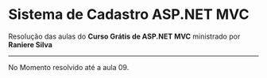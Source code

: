 # Sistema de Cadastro ASP.NET MVC
 Resolução das aulas do **Curso Grátis de ASP.NET MVC** ministrado por **Raniere Silva**
***
No Momento resolvido até a aula 09.
